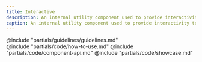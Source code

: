 ```yaml
---
title: Interactive
description: An internal utility component used to provide interactivity to other components.
caption: An internal utility component used to provide interactivity to other components.
---
```


<section data-tab="Guidelines">
  @include "partials/guidelines/guidelines.md"
</section>

<section data-tab="Code">
  @include "partials/code/how-to-use.md"
  @include "partials/code/component-api.md"
  @include "partials/code/showcase.md"
</section>

